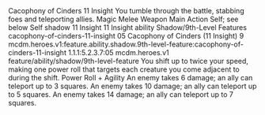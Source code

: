 <ability>
  <name>Cacophony of Cinders</name>
  <cost>11 Insight</cost>
  <flavor>You tumble through the battle, stabbing foes and teleporting allies.</flavor>
  <keywords>
    <keyword>Magic</keyword>
    <keyword>Melee</keyword>
    <keyword>Weapon</keyword>
  </keywords>
  <type>Main Action</type>
  <distance>Self; see below</distance>
  <target>Self</target>
  <metadata>
    <class>shadow</class>
    <cost>11 Insight</cost>
    <cost_amount>11</cost_amount>
    <cost_resource>Insight</cost_resource>
    <feature_type>ability</feature_type>
    <file_dpath>Shadow/9th-Level Features</file_dpath>
    <item_id>cacophony-of-cinders-11-insight</item_id>
    <item_index>05</item_index>
    <item_name>Cacophony of Cinders (11 Insight)</item_name>
    <level>9</level>
    <scc>mcdm.heroes.v1:feature.ability.shadow.9th-level-feature:cacophony-of-cinders-11-insight</scc>
    <scdc>1.1.1:5.2.3.7:05</scdc>
    <source>mcdm.heroes.v1</source>
    <type>feature/ability/shadow/9th-level-feature</type>
  </metadata>
  <effects>
    <effect type="mundane">You shift up to twice your speed, making one power roll that targets each creature you come adjacent to during the shift.</effect>
    <effect type="roll">
      <roll>Power Roll + Agility</roll>
      <t1>An enemy takes 6 damage; an ally can teleport up to 3 squares.</t1>
      <t2>An enemy takes 10 damage; an ally can teleport up to 5 squares.</t2>
      <t3>An enemy takes 14 damage; an ally can teleport up to 7 squares.</t3>
    </effect>
  </effects>
</ability>
